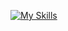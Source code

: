 [![My Skills](https://skillicons.dev/icons?i=aws,gcp,azure,react,docker,vim,git,js,bash,rust,figma,gitlab,python&perline=13)](https://skillicons.dev)
